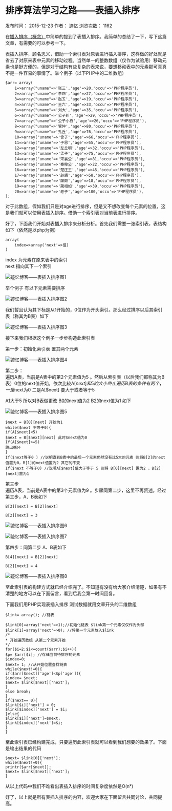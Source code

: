 # 排序算法学习之路——表插入排序

发布时间： 2015-12-23 作者： 迹忆 浏览次数： 1162

在[插入排序（概念）][0]中简单的提到了表插入排序。我简单的总结了一下，写下这篇文章，有需要的可以参考一下。

表插入排序，顾名思义，借助一个索引表对原表进行插入排序，这样做的好处就是省去了对原来表中元素的移动过程。当然单一的整数数组（仅作为试验用）移动元素也是挺方便的，但是对于结构有些复杂的表来说，要想移动表中的元素那可真真不是一件容易的事情了。举个例子（以下PHP中的二维数组）

    $arr= array(  
        1=>array("uname"=>'张三','age'=>20,'occu'=>'PHP程序员'),  
        2=>array("uname"=>'李四','age'=>27,'occu'=>'PHP程序员'),  
        3=>array("uname"=>'赵五','age'=>19,'occu'=>'PHP程序员'),  
        4=>array("uname"=>'王六','age'=>33,'occu'=>'PHP程序员'),  
        5=>array("uname"=>'刘大','age'=>35,'occu'=>'PHP程序员'),  
        6=>array("uname"=>'公子纠','age'=>29,'occu'=>'PHP程序员'),  
        7=>array("uname"=>'公子小白','age'=>26,'occu'=>'PHP程序员'),  
        8=>array("uname"=>'管仲','age'=>80,'occu'=>'PHP程序员'),  
        9=>array("uname"=>'孔丘','age'=>76,'occu'=>'PHP程序员'),  
        10=>array("uname"=>'曾子','age'=>66,'occu'=>'PHP程序员'),  
        11=>array("uname"=>'子思','age'=>55,'occu'=>'PHP程序员'),  
        12=>array("uname"=>'左丘明','age'=>32,'occu'=>'PHP程序员'),  
        13=>array("uname"=>'孟子','age'=>75,'occu'=>'PHP程序员'),  
        14=>array("uname"=>'宋襄公','age'=>81,'occu'=>'PHP程序员'),  
        15=>array("uname"=>'秦穆公','age'=>22,'occu'=>'PHP程序员'),  
        16=>array("uname"=>'楚庄王','age'=>45,'occu'=>'PHP程序员'),  
        17=>array("uname"=>'赵盾','age'=>58,'occu'=>'PHP程序员'),  
        18=>array("uname"=>'廉颇','age'=>18,'occu'=>'PHP程序员'),  
        19=>array("uname"=>'蔺相如','age'=>39,'occu'=>'PHP程序员'),  
        20=>array("uname"=>'老子','age'=>100,'occu'=>'PHP程序员'),  
    );

对于此数组，假如我们只是对age进行排序，但是又不想改变每个元素的位置，这是我们就可以使用表插入排序。借助一个索引表对当前表进行排序。

好了，下面我们开始对表插入排序来分析分析。首先我们需要一张索引表，表结构如下（依然是以php为例）

    array(  
        index=>array('next'=>值)  
    )

index 为元素在原来表中的索引  
next 指向其下一个索引

![迹忆博客——表插入排序图1][1]

举个例子 有以下元素需要排序

![迹忆博客——表插入排序图2][2]

我们暂且认为其下标是从1开始的，0位作为开头索引。那么经过排序以后其索引表（称其为B表）如下

![迹忆博客——表插入排序图3][3]

接下来我们根据这个例子一步步构造此索引表

第一步：初始化索引表 置其两个元素

![迹忆博客——表插入排序图4][4]

第二步：  
遍历A表，当前是A表中的第2个元素值为5 。然后从索引表（以后我们都称其为B表）0位的next值开始，依次比较A[$next] 和 5 的大小 终止遍历B表的条件有两个，一是$next为0 二是A[$next] 要大于或者等于5

A[1]大于5 所以对B表做更改 B[0]的next值为2 B[2]的next值为1 如下

![迹忆博客——表插入排序图5][5]

    $next = B[0][next] 开始为1  
    while($next 不等于0){  
    if(A[$next]<5)  
    $next = B[$next][next] 此时$next值为0  
    If(A[$next]>=5)  
    跳出循环  
    }  
    If($next等于0 ) //说明直到B表中的最后一个元素仍然没有比5大的元素 则将B[2]的next 值置为0，B[1]的next值置为2 其它的不变  
    If($next 不等于0) //说明A[$next]值大于等于 5 则将 B[0][next] 置为2 ，B[2][next]置为1

第三步  
遍历A表，当前是A表中的第3个元素值为9 。步骤同第二步，这里不再赘述。经过第三步，A、B表如下

    B[3][next] = B[2][next]

    B[2][next] = 3

![迹忆博客——表插入排序图6][6]

![迹忆博客——表插入排序图7][7]

第四步：同第二步 A、B表如下

    B[4][next] = B[2][next]

    B[2][next] = 4

![迹忆博客——表插入排序图8][8]

至此索引表的构建方式就已经介绍完了。不知道有没有给大家介绍清楚，如果有不清楚的地方可以在下面留言，看到后我会第一时间回复。

下面我们用PHP实现表插入排序 测试数据就用文章开头的二维数组

    $link= array(); //链表  
      
    $link[0]=array('next'=>1);//初始化链表 $link第一个元素仅仅作为头部  
    $link[1]=array('next'=>0); //将第一个元素放入$link  
    /*  
    * 开始遍历数组 从第二个元素开始  
    */  
    for($i=2;$i<=count($arr);$i++){  
    $p= $arr[$i]; //存储当前待排序的元素  
    $index=0;  
    $next= 1; //从开始位置查找链表  
    while($next!=0){  
    if($arr[$next]['age']<$p['age']){  
    $index= $next;  
    $next= $link[$next]['next'];  
    }  
    else break;  
    }  
    if($next== 0){  
    $link[$i]['next'] = 0;  
    $link[$index]['next'] = $i;  
    }else{  
    $link[$i]['next']=$next;  
    $link[$index]['next']=$i;  
    }  
    }

至此索引表已经构建完成，只要遍历此索引表就可以看到我们想要的效果了。下面是输出结果的代码

    $next= $link[0]['next'];  
    while($next!=0){  
    printr($arr[$next]);  
    $next= $link[$next]['next'];  
    }

从以上代码中我们不难看出表插入排序的时间复杂度依然是O(n²)

好了，以上就是所有表插入排序的内容，欢迎大家在下面留言共同讨论，共同提高。

[0]: https://www.onmpw.com/tm/xwzj/algorithm_10.html
[1]: https://www.onmpw.com/uploads/allimg/151210/1-151210134059323.png
[2]: https://www.onmpw.com/uploads/allimg/151210/1-15121013430N22.png
[3]: https://www.onmpw.com/uploads/allimg/151210/1-151210134354206.png
[4]: https://www.onmpw.com/uploads/allimg/151210/1-151210134F2S1.png
[5]: https://www.onmpw.com/uploads/allimg/151210/1-151210134Qb94.png
[6]: https://www.onmpw.com/uploads/allimg/151210/1-15121013495c37.png
[7]: https://www.onmpw.com/uploads/allimg/151210/1-151210135010V1.png
[8]: https://www.onmpw.com/uploads/allimg/151210/1-151210135041252.png